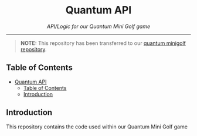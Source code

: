 # <div align="center">Quantum API</div>

<div align="center"><i>API/Logic for our Quantum Mini Golf game</i></div>

***
> **NOTE:** This repository has been transferred to our [quantum minigolf repository](https://github.com/QC2023-Group-3/QuantumMinigolf/).

## Table of Contents

- [Quantum API](#quantum-api)
  - [Table of Contents](#table-of-contents)
  - [Introduction](#introduction)

## Introduction

This repository contains the code used within our Quantum Mini Golf game
